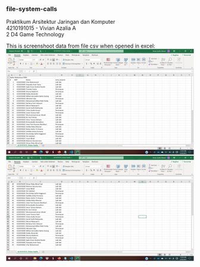 ### file-system-calls
Praktikum Arsitektur Jaringan dan Komputer<br/>
4210191015 - Vivian Azalia A <br/>
2 D4 Game Technology <br/>

This is screenshoot data from file csv when opened in excel:<br/>
<img src="file-system-calls-excel_1.png" width="700">
<img src="file-system-calls-excel_2.png" width="700">
